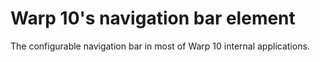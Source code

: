 # Warp 10's navigation bar element

The configurable navigation bar in most of Warp 10 internal applications.
